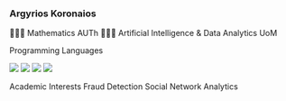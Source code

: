### Argyrios Koronaios
 👨🏼‍🎓 Mathematics AUTh
 👨🏼‍💻 Artificial Intelligence & Data Analytics UoM
 
Programming Languages
 <p>
	<img src="https://img.shields.io/badge/Python-3776AB?style=for-the-badge&logo=python&logoColor=white" />
	<img src="https://img.shields.io/badge/Neo4j-008CC1?style=for-the-badge&logo=neo4j&logoColor=white" />
	<img src="https://img.shields.io/badge/RStudio-4285F4?style=for-the-badge&logo=rstudio&logoColor=white"/>
	<img src="https://img.shields.io/badge/r-%23276DC3.svg?style=for-the-badge&logo=r&logoColor=white"/>
 <p>
 
Academic Interests
 Fraud Detection
 Social Network Analytics 
